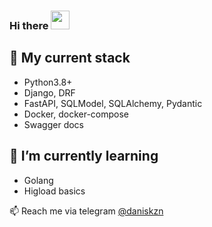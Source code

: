 ### Hi there <img src="https://raw.githubusercontent.com/MartinHeinz/MartinHeinz/master/wave.gif" width="30px">

## 🫶 My current stack
- Python3.8+
- Django, DRF
- FastAPI, SQLModel, SQLAlchemy, Pydantic
- Docker, docker-compose
- Swagger docs

## 🌱 I’m currently learning
- Golang
- Higload basics


📫 Reach me via telegram [@daniskzn](https://t.me/daniskzn)
